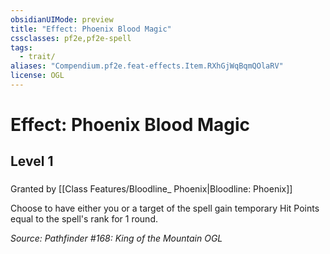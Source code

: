 ```yaml
---
obsidianUIMode: preview
title: "Effect: Phoenix Blood Magic"
cssclasses: pf2e,pf2e-spell
tags:
  - trait/
aliases: "Compendium.pf2e.feat-effects.Item.RXhGjWqBqmQOlaRV"
license: OGL
---
```

# Effect: Phoenix Blood Magic
## Level 1
### 






Granted by [[Class Features/Bloodline_ Phoenix|Bloodline: Phoenix]]

Choose to have either you or a target of the spell gain temporary Hit Points equal to the spell's rank for 1 round.

*Source: Pathfinder #168: King of the Mountain*
*OGL*